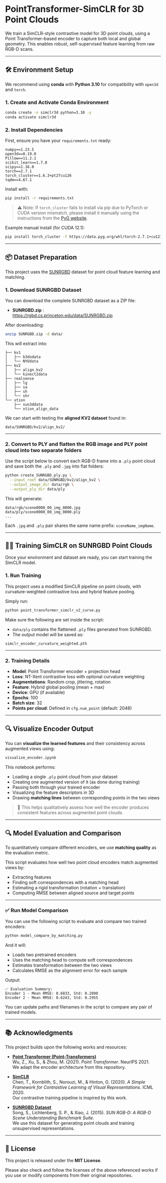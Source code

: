 # PointTransformer-SimCLR for 3D Point Clouds
We train a SimCLR-style contrastive model for 3D point clouds, using a Point Transformer–based encoder to capture both local and global geometry. This enables robust, self-supervised feature learning from raw RGB-D scans.

---
## 🛠️ Environment Setup

We recommend using **conda** with **Python 3.10** for compatibility with `open3d` and `torch`.

### 1. Create and Activate Conda Environment

```bash
conda create -n simclr3d python=3.10 -y
conda activate simclr3d
```

### 2. Install Dependencies

First, ensure you have your `requirements.txt` ready:

```
numpy==1.23.5
open3d==0.19.0
Pillow==11.2.1
scikit_learn==1.7.0
scipy==1.16.0
torch==2.7.1
torch_cluster==1.6.3+pt27cu126
tqdm==4.67.1
```

Install with:

```bash
pip install -r requirements.txt
```

> ⚠️ Note: If `torch_cluster` fails to install via pip due to PyTorch or CUDA version mismatch, please install it manually using the instructions from the [PyG website](https://pytorch-geometric.readthedocs.io/en/latest/notes/installation.html#installation-via-pip).

Example manual install (for CUDA 12.1):

```bash
pip install torch_cluster -f https://data.pyg.org/whl/torch-2.7.1+cu121.html
```

---
## 📦 Dataset Preparation

This project uses the [SUNRGBD](https://rgbd.cs.princeton.edu/) dataset for point cloud feature learning and matching.

### 1. Download SUNRGBD Dataset

You can download the complete SUNRGBD dataset as a ZIP file:

- **SUNRGBD.zip** :  
  https://rgbd.cs.princeton.edu/data/SUNRGBD.zip

After downloading:

```bash
unzip SUNRGBD.zip -d data/
```

This will extract into:

```
├── kv1
│   ├── b3dodata
│   └── NYUdata
├── kv2
│   ├── align_kv2
│   └── kinect2data
├── realsense
│   ├── lg
│   ├── sa
│   ├── sh
│   └── shr
└── xtion
    ├── sun3ddata
    └── xtion_align_data
```

We can start with testing the **aligned KV2 dataset** found in:

```
data/SUNRGBD/kv2/align_kv2/
```

---

### 2. Convert to PLY and flatten the RGB image and PLY point cloud into two separate folders

Use the script below to convert each RGB-D frame into a `.ply` point cloud and save both the `.ply` and `.jpg` into flat folders:

```bash
python create_SUNRGBD_ply.py \
  --input_root data/SUNRGBD/kv2/align_kv2 \
  --output_image_dir data/rgb \
  --output_ply_dir data/ply
```

This will generate:

```
data/rgb/scene0000_00_img_0000.jpg
data/ply/scene0000_00_img_0000.ply
...
```

Each `.jpg` and `.ply` pair shares the same name prefix: `sceneName_imgName`.

---

## 🏋️‍♂️ Training SimCLR on SUNRGBD Point Clouds

Once your environment and dataset are ready, you can start training the SimCLR model.

### 1. Run Training

This project uses a modified SimCLR pipeline on point clouds, with curvature-weighted contrastive loss and hybrid feature pooling.

Simply run:

```bash
python point_transformer_simclr_v2_curve.py
```

Make sure the following are set inside the script:

- `data/ply` contains the flattened `.ply` files generated from SUNRGBD.
- The output model will be saved as:

```
simclr_encoder_curvature_weighted.pth
```

---

### 2. Training Details

- **Model**: Point Transformer encoder + projection head
- **Loss**: NT-Xent contrastive loss with optional curvature weighting
- **Augmentations**: Random crop, jittering, rotation
- **Feature**: Hybrid global pooling (mean + max)
- **Device**: GPU (if available)
- **Epochs**: 100
- **Batch size**: 32
- **Points per cloud**: Defined in `cfg.num_point` (default: 2048)

---
## 🔍 Visualize Encoder Output

You can **visualize the learned features** and their consistency across augmented views using:

```bash
visualize_encoder.ipynb
```

This notebook performs:
- Loading a single `.ply` point cloud from your dataset
- Creating one augmented version of it (as done during training)
- Passing both through your trained encoder
- Visualizing the feature descriptors in 3D
- Drawing **matching lines** between corresponding points in the two views

> 🎯 This helps qualitatively assess how well the encoder produces consistent features across augmented point clouds.

---

## 🔍 Model Evaluation and Comparison

To quantitatively compare different encoders, we use **matching quality** as the evaluation metric.

This script evaluates how well two point cloud encoders match augmented views by:
- Extracting features
- Finding soft correspondences with a matching head
- Estimating a rigid transformation (rotation + translation)
- Computing RMSE between aligned source and target points

---

### ✅ Run Model Comparison

You can use the following script to evaluate and compare two trained encoders:

```bash
python model_compare_by_matching.py
```

And it will:
- Loads two pretrained encoders 
- Uses the matching head to compute soft correspondences
- Estimates transformation between the two views
- Calculates RMSE as the alignment error for each sample

Output:

```
✅ Evaluation Summary:
Encoder 1 - Mean RMSE: 0.6833, Std: 0.2890
Encoder 2 - Mean RMSE: 0.6243, Std: 0.2955
```

You can update paths and filenames in the script to compare any pair of trained models.

---

## 📚 Acknowledgments

This project builds upon the following works and resources:

- **[Point Transformer (Point-Transformers)](https://github.com/qq456cvb/Point-Transformers)**  
  Wu, Z., Xu, S., & Zhou, M. (2021). *Point Transformer*. NeurIPS 2021.  
  We adapt the encoder architecture from this repository.

- **[SimCLR](https://arxiv.org/abs/2002.05709)**  
  Chen, T., Kornblith, S., Norouzi, M., & Hinton, G. (2020). *A Simple Framework for Contrastive Learning of Visual Representations*. ICML 2020.  
  Our contrastive training pipeline is inspired by this work.

- **[SUNRGBD Dataset](https://rgbd.cs.princeton.edu/)**  
  Song, S., Lichtenberg, S. P., & Xiao, J. (2015). *SUN RGB-D: A RGB-D Scene Understanding Benchmark Suite*.  
  We use this dataset for generating point clouds and training unsupervised representations.

---

## 📝 License

This project is released under the **MIT License**.

Please also check and follow the licenses of the above referenced works if you use or modify components from their original repositories.